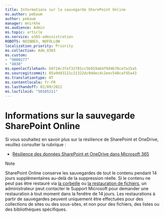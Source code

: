 ```yaml
---
title: Informations sur la sauvegarde SharePoint Online
ms.author: pebaum
author: pebaum
manager: mnirkhe
ms.audience: Admin
ms.topic: article
ms.service: o365-administration
ROBOTS: NOINDEX, NOFOLLOW
localization_priority: Priority
ms.collection: Adm_O365
ms.custom:
- "9000277"
- "4838"
ms.openlocfilehash: b9724c3fef32701cc5b919a64f9d4b78ce7a15a5
ms.sourcegitcommit: 05a9dd3121c21322dc9ddec4c2eec548cafd5a43
ms.translationtype: HT
ms.contentlocale: fr-FR
ms.lasthandoff: 02/09/2021
ms.locfileid: "50165211"
---
```

# <a name="sharepoint-online-backup-information"></a>Informations sur la sauvegarde SharePoint Online

Si vous souhaitez en savoir plus sur la résilience de SharePoint et OneDrive, veuillez consulter la rubrique :

- [Résilience des données SharePoint et OneDrive dans Microsoft 365](https://docs.microsoft.com/compliance/assurance/assurance-sharepoint-onedrive-data-resiliency)

> [!NOTE]
> SharePoint Online conserve les sauvegardes de tout le contenu pendant 14 jours supplémentaires au-delà de la suppression réelle. Si le contenu ne peut pas être restauré via [la corbeille](https://support.microsoft.com/office/restore-deleted-items-from-the-site-collection-recycle-bin-5fa924ee-16d7-487b-9a0a-021b9062d14b) ou [la restauration de fichiers](https://support.microsoft.com/office/restore-your-onedrive-fa231298-759d-41cf-bcd0-25ac53eb8a15), un administrateur peut contacter le Support Microsoft pour demander une restauration à tout moment dans la fenêtre de 14 jours. Les restaurations à partir de sauvegardes peuvent uniquement être effectuées pour des collections de sites ou des sous-sites, et non pour des fichiers, des listes ou des bibliothèques spécifiques.

